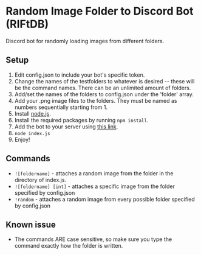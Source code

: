# Random Image Folder to Discord Bot (RIFtDB)
Discord bot for randomly loading images from different folders.

## Setup
1. Edit config.json to include your bot's specific token.
2. Change the names of the testfolders to whatever is desired -- these will be the command names. 
  There can be an unlimited amount of folders. 
3. Add/set the names of the folders to config.json under the 'folder' array.
4. Add your .png image files to the folders. They must be named as numbers sequentially starting from 1.
5. Install [node.js](https://nodejs.org/en/).
5. Install the required packages by running `npm install`.
6. Add the bot to your server using [this link](https://discordapi.com/permissions.html).
7. `node index.js`
8. Enjoy!

## Commands
- `![foldername]` - attaches a random image from the folder in the directory of index.js.
- `![foldername] [int]` - attaches a specific image from the folder specified by config.json
- `!random` - attaches a random image from every possible folder specified by config.json

## Known issue
- The commands ARE case sensitive, so make sure you type the command exactly how the folder is written.
